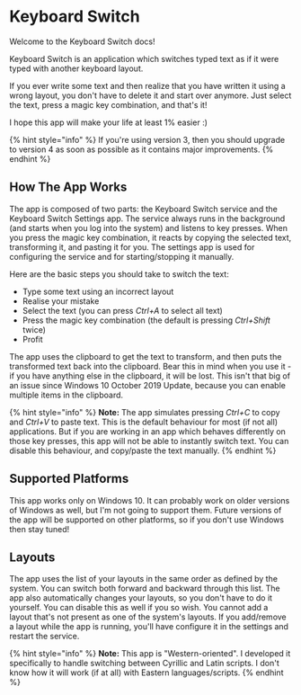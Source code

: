 # Keyboard Switch

Welcome to the Keyboard Switch docs!

Keyboard Switch is an application which switches typed text as if it were typed with another keyboard layout.

If you ever write some text and then realize that you have written it using a wrong layout, you don't have to delete it and start over anymore. Just select the text, press a magic key combination, and that's it!

I hope this app will make your life at least 1% easier :)

{% hint style="info" %}
If you're using version 3, then you should upgrade to version 4 as soon as possible as it contains major improvements.
{% endhint %}

## How The App Works

The app is composed of two parts: the Keyboard Switch service and the Keyboard Switch Settings app. The service always runs in the background (and starts when you log into the system) and listens to key presses. When you press the magic key combination, it reacts by copying the selected text, transforming it, and pasting it for you. The settings app is used for configuring the service and for starting/stopping it manually.

Here are the basic steps you should take to switch the text:

* Type some text using an incorrect layout
* Realise your mistake
* Select the text (you can press _Ctrl+A_ to select all text)
* Press the magic key combination (the default is pressing _Ctrl+Shift_ twice)
* Profit

The app uses the clipboard to get the text to transform, and then puts the transformed text back into the clipboard. Bear this in mind when you use it - if you have anything else in the clipboard, it will be lost. This isn't that big of an issue since Windows 10 October 2019 Update, because you can enable multiple items in the clipboard.

{% hint style="info" %}
**Note:** The app simulates pressing _Ctrl+C_ to copy and _Ctrl+V_ to paste text. This is the default behaviour for most (if not all) applications. But if you are working in an app which behaves differently on those key presses, this app will not be able to instantly switch text. You can disable this behaviour, and copy/paste the text manually.
{% endhint %}

## Supported Platforms

This app works only on Windows 10. It can probably work on older versions of Windows as well, but I'm not going to support them. Future versions of the app will be supported on other platforms, so if you don't use Windows then stay tuned!

## Layouts

The app uses the list of your layouts in the same order as defined by the system. You can switch both forward and backward through this list. The app also automatically changes your layouts, so you don't have to do it yourself. You can disable this as well if you so wish. You cannot add a layout that's not present as one of the system's layouts. If you add/remove a layout while the app is running, you'll have configure it in the settings and restart the service.

{% hint style="info" %}
**Note:** This app is "Western-oriented". I developed it specifically to handle switching between Cyrillic and Latin scripts. I don't know how it will work (if at all) with Eastern languages/scripts.
{% endhint %}
